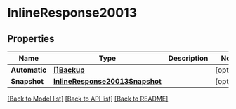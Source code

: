 # InlineResponse20013

## Properties

Name | Type | Description | Notes
------------ | ------------- | ------------- | -------------
**Automatic** | [**[]Backup**](Backup.md) |  | [optional] 
**Snapshot** | [**InlineResponse20013Snapshot**](inline_response_200_13_snapshot.md) |  | [optional] 

[[Back to Model list]](../README.md#documentation-for-models) [[Back to API list]](../README.md#documentation-for-api-endpoints) [[Back to README]](../README.md)


